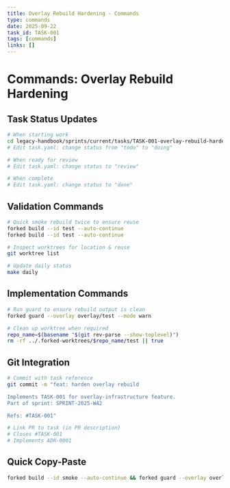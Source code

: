 ```yaml
---
title: Overlay Rebuild Hardening - Commands
type: commands
date: 2025-09-22
task_id: TASK-001
tags: [commands]
links: []
---
```


# Commands: Overlay Rebuild Hardening

## Task Status Updates
```bash
# When starting work
cd legacy-handbook/sprints/current/tasks/TASK-001-overlay-rebuild-hardening/
# Edit task.yaml: change status from "todo" to "doing"

# When ready for review
# Edit task.yaml: change status to "review"

# When complete
# Edit task.yaml: change status to "done"
```

## Validation Commands
```bash
# Quick smoke rebuild twice to ensure reuse
forked build --id test --auto-continue
forked build --id test --auto-continue

# Inspect worktrees for location & reuse
git worktree list

# Update daily status
make daily
```

## Implementation Commands
```bash
# Run guard to ensure rebuild output is clean
forked guard --overlay overlay/test --mode warn

# Clean up worktree when required
repo_name=$(basename "$(git rev-parse --show-toplevel)")
rm -rf ../.forked-worktrees/$repo_name/test || true
```

## Git Integration
```bash
# Commit with task reference
git commit -m "feat: harden overlay rebuild

Implements TASK-001 for overlay-infrastructure feature.
Part of sprint: SPRINT-2025-W42

Refs: #TASK-001"

# Link PR to task (in PR description)
# Closes #TASK-001
# Implements ADR-0001
```

## Quick Copy-Paste
```bash
forked build --id smoke --auto-continue && forked guard --overlay overlay/smoke --mode warn
```
